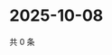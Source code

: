 # 2025-10-08

共 0 条

<!-- BEGIN ZHIHUVIDEO -->
<!-- 最后更新时间 Wed Oct 08 2025 15:16:30 GMT+0800 (China Standard Time) -->

<!-- END ZHIHUVIDEO -->
